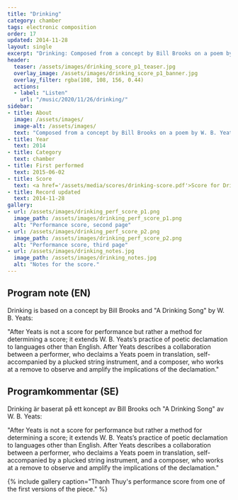 ```yaml
---
title: "Drinking"
category: chamber
tags: electronic composition
order: 17
updated: 2014-11-28
layout: single
excerpt: "Drinking: Composed from a concept by Bill Brooks on a poem by W. B. Yeats"
header: 
  teaser: /assets/images/drinking_score_p1_teaser.jpg
  overlay_image: /assets/images/drinking_score_p1_banner.jpg
  overlay_filter: rgba(108, 108, 156, 0.44)
  actions:
  - label: "Listen"
    url: "/music/2020/11/26/drinking/"
sidebar:
- title: About
  image: /assets/images/
  image-alt: /assets/images/
  text: "Composed from a concept by Bill Brooks on a poem by W. B. Yeats"
- title: Year
  text: 2014
- title: Category
  text: chamber
- title: First performed
  text: 2015-06-02
- title: Score
  text: <a href='/assets/media/scores/drinking-score.pdf'>Score for Drinking</a>
- title: Record updated
  text: 2014-11-28
gallery:
- url: /assets/images/drinking_perf_score_p1.png
  image_path: /assets/images/drinking_perf_score_p1.png
  alt: "Performance score, second page"
- url: /assets/images/drinking_perf_score_p2.png
  image_path: /assets/images/drinking_perf_score_p2.png
  alt: "Performance score, third page"
- url: /assets/images/drinking_notes.jpg
  image_path: /assets/images/drinking_notes.jpg
  alt: "Notes for the score."
---
```

<h2>Program note (EN)</h2>
Drinking is based on a concept by Bill Brooks and "A Drinking Song" by W. B. Yeats:

"After Yeats is not a score for performance but rather a method for
determining a score; it extends W. B. Yeats’s practice of poetic
declamation to languages other than English. After Yeats describes a
collaboration between a performer, who declaims a Yeats poem in translation, self-accompanied by a plucked string instrument, and a composer, who works at a remove to observe and amplify the
implications of the declamation."

<h2>Programkommentar (SE)</h2>
Drinking är baserat på ett koncept av Bill Brooks och "A Drinking Song" av W. B. Yeats:

"After Yeats is not a score for performance but rather a method for
determining a score; it extends W. B. Yeats’s practice of poetic
declamation to languages other than English. After Yeats describes a
collaboration between a performer, who declaims a Yeats poem in translation, self-accompanied by a plucked string instrument, and a composer, who works at a remove to observe and amplify the
implications of the declamation."

{% include gallery caption="Thanh Thuy's performance score from one of the first versions of the piece." %}


